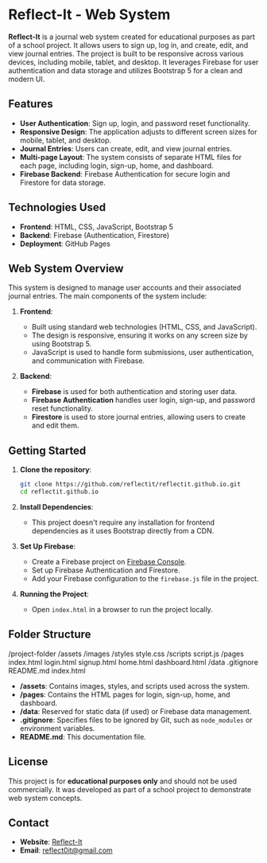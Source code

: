 # Reflect-It - Web System

**Reflect-It** is a journal web system created for educational purposes as part of a school project. It allows users to sign up, log in, and create, edit, and view journal entries. The project is built to be responsive across various devices, including mobile, tablet, and desktop. It leverages Firebase for user authentication and data storage and utilizes Bootstrap 5 for a clean and modern UI.

## Features

- **User Authentication**: Sign up, login, and password reset functionality.
- **Responsive Design**: The application adjusts to different screen sizes for mobile, tablet, and desktop.
- **Journal Entries**: Users can create, edit, and view journal entries.
- **Multi-page Layout**: The system consists of separate HTML files for each page, including login, sign-up, home, and dashboard.
- **Firebase Backend**: Firebase Authentication for secure login and Firestore for data storage.

## Technologies Used

- **Frontend**: HTML, CSS, JavaScript, Bootstrap 5
- **Backend**: Firebase (Authentication, Firestore)
- **Deployment**: GitHub Pages

## Web System Overview

This system is designed to manage user accounts and their associated journal entries. The main components of the system include:

1. **Frontend**: 
   - Built using standard web technologies (HTML, CSS, and JavaScript).
   - The design is responsive, ensuring it works on any screen size by using Bootstrap 5.
   - JavaScript is used to handle form submissions, user authentication, and communication with Firebase.

2. **Backend**:
   - **Firebase** is used for both authentication and storing user data.
   - **Firebase Authentication** handles user login, sign-up, and password reset functionality.
   - **Firestore** is used to store journal entries, allowing users to create and edit them.

## Getting Started

1. **Clone the repository**:
    ```bash
    git clone https://github.com/reflectit/reflectit.github.io.git
    cd reflectit.github.io
    ```

2. **Install Dependencies**:
    - This project doesn't require any installation for frontend dependencies as it uses Bootstrap directly from a CDN.

3. **Set Up Firebase**:
    - Create a Firebase project on [Firebase Console](https://console.firebase.google.com/).
    - Set up Firebase Authentication and Firestore.
    - Add your Firebase configuration to the `firebase.js` file in the project.

4. **Running the Project**:
    - Open `index.html` in a browser to run the project locally.

## Folder Structure

/project-folder /assets /images /styles style.css /scripts script.js /pages index.html login.html signup.html home.html dashboard.html /data .gitignore README.md index.html

- **/assets**: Contains images, styles, and scripts used across the system.
- **/pages**: Contains the HTML pages for login, sign-up, home, and dashboard.
- **/data**: Reserved for static data (if used) or Firebase data management.
- **.gitignore**: Specifies files to be ignored by Git, such as `node_modules` or environment variables.
- **README.md**: This documentation file.
  
## License

This project is for **educational purposes only** and should not be used commercially. It was developed as part of a school project to demonstrate web system concepts.

## Contact

- **Website**: [Reflect-It](https://reflect-it.xyz)
- **Email**: [reflect0it@gmail.com](mailto:reflect0it@gmail.com)
